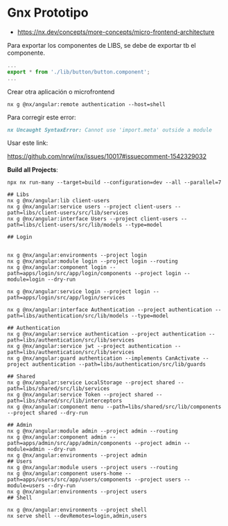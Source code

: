 # Gnx Prototipo

- https://nx.dev/concepts/more-concepts/micro-frontend-architecture

Para exportar los componentes de LIBS, se debe de exportar tb el componente.

````typescript
...
export * from './lib/button/button.component';
...
````

Crear otra aplicación o microfrontend

````shell
nx g @nx/angular:remote authentication --host=shell
````

Para corregir este error:

````markdown
nx Uncaught SyntaxError: Cannot use 'import.meta' outside a module
````

Usar este link:

https://github.com/nrwl/nx/issues/10017#issuecomment-1542329032

**Build all Projects**:

`````shell
npx nx run-many --target=build --configuration=dev --all --parallel=7
`````
`````shell
## Libs
nx g @nx/angular:lib client-users
nx g @nx/angular:service users --project client-users --path=libs/client-users/src/lib/services
nx g @nx/angular:interface Users --project client-users --path=libs/client-users/src/lib/models --type=model

## Login


nx g @nx/angular:environments --project login
nx g @nx/angular:module login --project login --routing
nx g @nx/angular:component login --path=apps/login/src/app/login/components --project login --module=login --dry-run

nx g @nx/angular:service login --project login --path=apps/login/src/app/login/services

nx g @nx/angular:interface Authentication --project authentication --path=libs/authentication/src/lib/models --type=model

## Authentication
nx g @nx/angular:service authentication --project authentication --path=libs/authentication/src/lib/services
nx g @nx/angular:service jwt --project authentication --path=libs/authentication/src/lib/services
nx g @nx/angular:guard authentication --implements CanActivate --project authentication --path=libs/authentication/src/lib/guards

## Shared
nx g @nx/angular:service LocalStorage --project shared --path=libs/shared/src/lib/services
nx g @nx/angular:service Token --project shared --path=libs/shared/src/lib/interceptors
nx g @nx/angular:component menu --path=libs/shared/src/lib/components --project shared --dry-run

## Admin
nx g @nx/angular:module admin --project admin --routing
nx g @nx/angular:component admin --path=apps/admin/src/app/admin/components --project admin --module=admin --dry-run
nx g @nx/angular:environments --project admin
## Users
nx g @nx/angular:module users --project users --routing
nx g @nx/angular:component users-home --path=apps/users/src/app/users/components --project users --module=users --dry-run
nx g @nx/angular:environments --project users
## Shell

nx g @nx/angular:environments --project shell
nx serve shell --devRemotes=login,admin,users

`````
